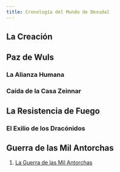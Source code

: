 ```yaml
---
title: Cronología del Mundo de Dexudal
---
```


## La Creación

## Paz de Wuls

### La Alianza Humana

### Caída de la Casa Zeinnar

## La Resistencia de Fuego

### El Exilio de los Dracónidos

## Guerra de las Mil Antorchas

1. [La Guerra de las Mil Antorchas](/dnd/guerra-mil-antorchas)

<!--
2. [La Perdición de Los Dracónidos](/dnd/perdicion-draconidos)
3. [Wuls Debe Morir](/dnd/wuls-debe-morir)
-->

<!--
## El Fin del Mundo

### Muerte de Wuls
-->
